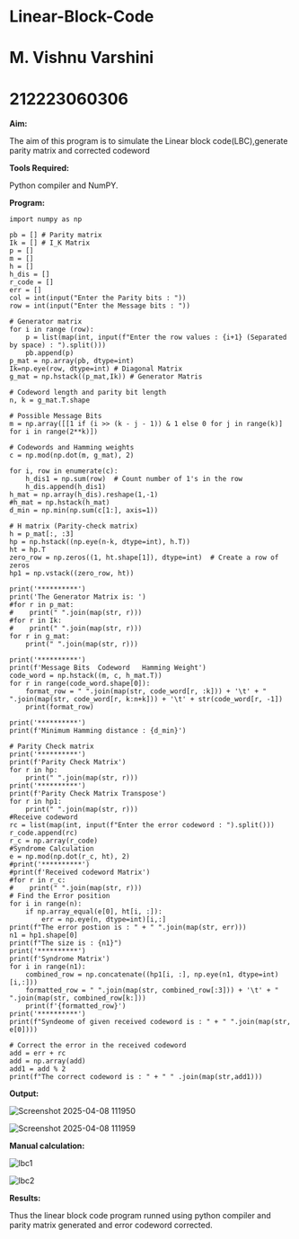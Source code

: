 # Linear-Block-Code
# M. Vishnu Varshini
# 212223060306
**Aim:**

The aim of this program is to simulate the Linear block code(LBC),generate parity matrix and corrected codeword

**Tools Required:**

Python compiler and NumPY.

**Program:**
```
import numpy as np

pb = [] # Parity matrix
Ik = [] # I_K Matrix
p = []
m = []
h = []
h_dis = []
r_code = []
err = []
col = int(input("Enter the Parity bits : "))
row = int(input("Enter the Message bits : "))

# Generator matrix
for i in range (row):
    p = list(map(int, input(f"Enter the row values : {i+1} (Separated by space) : ").split()))  
    pb.append(p)
p_mat = np.array(pb, dtype=int)
Ik=np.eye(row, dtype=int) # Diagonal Matrix
g_mat = np.hstack((p_mat,Ik)) # Generator Matris

# Codeword length and parity bit length
n, k = g_mat.T.shape

# Possible Message Bits
m = np.array([[1 if (i >> (k - j - 1)) & 1 else 0 for j in range(k)] for i in range(2**k)])

# Codewords and Hamming weights
c = np.mod(np.dot(m, g_mat), 2)

for i, row in enumerate(c):
    h_dis1 = np.sum(row)  # Count number of 1's in the row
    h_dis.append(h_dis1)
h_mat = np.array(h_dis).reshape(1,-1)
#h_mat = np.hstack(h_mat)
d_min = np.min(np.sum(c[1:], axis=1))

# H matrix (Parity-check matrix)
h = p_mat[:, :3]
hp = np.hstack((np.eye(n-k, dtype=int), h.T))
ht = hp.T
zero_row = np.zeros((1, ht.shape[1]), dtype=int)  # Create a row of zeros
hp1 = np.vstack((zero_row, ht))

print('**********')
print('The Generator Matrix is: ')
#for r in p_mat: 
#    print(" ".join(map(str, r)))
#for r in Ik: 
#    print(" ".join(map(str, r)))
for r in g_mat: 
    print(" ".join(map(str, r)))

print('**********')
print(f'Message Bits  Codeword   Hamming Weight')
code_word = np.hstack((m, c, h_mat.T))
for r in range(code_word.shape[0]):
    format_row = " ".join(map(str, code_word[r, :k])) + '\t' + " ".join(map(str, code_word[r, k:n+k])) + '\t' + str(code_word[r, -1])
    print(format_row)

print('**********')
print(f'Minimum Hamming distance : {d_min}')

# Parity Check matrix
print('**********')
print(f'Parity Check Matrix')
for r in hp:
    print(" ".join(map(str, r)))
print('**********')
print(f'Parity Check Matrix Transpose')
for r in hp1:
    print(" ".join(map(str, r)))
#Receive codeword
rc = list(map(int, input(f"Enter the error codeword : ").split()))  
r_code.append(rc)
r_c = np.array(r_code)
#Syndrome Calculation
e = np.mod(np.dot(r_c, ht), 2)
#print('**********')
#print(f'Received codeword Matrix')
#for r in r_c:
#    print(" ".join(map(str, r)))
# Find the Error position
for i in range(n):
    if np.array_equal(e[0], ht[i, :]):
        err = np.eye(n, dtype=int)[i,:]
print(f"The error postion is : " + " ".join(map(str, err)))
n1 = hp1.shape[0]
print(f"The size is : {n1}")
print('**********')
print(f'Syndrome Matrix')
for i in range(n1):
    combined_row = np.concatenate((hp1[i, :], np.eye(n1, dtype=int)[i,:]))
    formatted_row = " ".join(map(str, combined_row[:3])) + '\t' + " ".join(map(str, combined_row[k:]))
    print(f'{formatted_row}')
print('**********')
print(f"Syndeome of given received codeword is : " + " ".join(map(str, e[0])))

# Correct the error in the received codeword
add = err + rc
add = np.array(add)
add1 = add % 2
print(f"The correct codeword is : " + " " .join(map(str,add1)))  
```
**Output:**

![Screenshot 2025-04-08 111950](https://github.com/user-attachments/assets/e9c032cf-3fd6-4cbf-b9e1-d55abcdd584c)

![Screenshot 2025-04-08 111959](https://github.com/user-attachments/assets/8a588182-4405-4202-bf90-66df8bfa7527)

**Manual calculation:**

![lbc1](https://github.com/user-attachments/assets/cf5d569a-30b2-4d06-882e-4d740413ef1d)

![lbc2](https://github.com/user-attachments/assets/454a3808-5472-413d-82d3-a83dbb99ec39)



**Results:**

Thus the linear block code program runned using python compiler and parity matrix generated and error codeword corrected.
